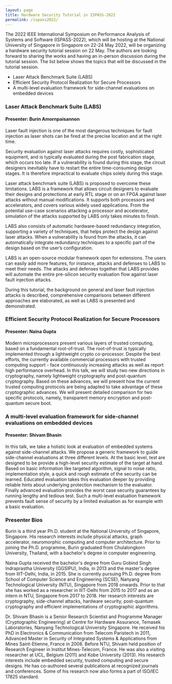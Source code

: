 ```yaml
---
layout: page
title: Hardware Security Tutorial in ISPASS-2022
permalink: /ispass2022/
---
```


The 2022 IEEE International Symposium on Performance Analysis of Systems and Software (ISPASS-2022), which will be hosting at the National University of Singapore in Singapore on 22-24 May 2022, will be organizing a hardware security tutorial session on 22 May. The authors are looking forward to sharing the works and having an in-person discussion during the tutorial session. The list below shows the topics that will be discussed in the tutorial session.

- Laser Attack Benchmark Suite (LABS)
- Efficient Security Protocol Realization for Secure Processors
- A multi-level evaluation framework for side-channel evaluations on embedded devices

### Laser Attack Benchmark Suite (LABS)
#### Presenter: Burin Amornpaisannon

Laser fault injection is one of the most dangerous techniques for fault injection as laser shots can be fired at the precise location and at the right time.

Security evaluation against laser attacks requires costly, sophisticated equipment, and is typically evaluated during the post fabrication stage, which occurs too late. If a vulnerability is found during this stage, the circuit designers inevitably have to restart the entire time-consuming design stages. It is therefore impractical to evaluate chips solely during this stage.

Laser attack benchmark suite (LABS) is proposed to overcome these limitations. LABS is a framework that allows circuit designers to evaluate their designs and protections at early RTL stage or on an FPGA against laser attacks without manual modifications. It supports both processors and accelerators, and covers various widely used applications. From the potential use-case scenarios attacking a processor and accelerator, simulation of the attacks supported by LABS only takes minutes to finish.

LABS also consists of automatic hardware-based redundancy integration, supporting a variety of techniques, that helps protect the design against laser attacks. When a vulnerability is found from the attacks, it can automatically integrate redundancy techniques to a specific part of the design based on the user’s configuration. 

LABS is an open-source modular framework open for extensions. The users can easily add more features, for instance, attacks and defenses to LABS to meet their needs. The attacks and defenses together that LABS provides will automate the entire pre-silicon security evaluation flow against laser fault injection attacks.

During this tutorial, the background on general and laser fault injection attacks is described, comprehensive comparisons between different approaches are elaborated, as well as LABS is presented and demonstrated. 

### Efficient Security Protocol Realization for Secure Processors
#### Presenter: Naina Gupta

Modern microprocessors present various layers of trusted computing, based on a fundamental root-of-trust. The root-of-trust is typically implemented through a lightweight crypto co-processor. Despite the best efforts, the currently available commercial processors with trusted computing support - face continuously increasing attacks as well as report high performance overhead. In this talk, we will study two new directions in cryptography, namely lightweight cryptography and post-quantum cryptography. Based on these advances, we will present how the current trusted computing protocols are being adapted to take advantage of these cryptographic advances. We will present detailed comparison for two specific protocols, namely, transparent memory encryption and post-quantum secure boot.

### A multi-level evaluation framework for side-channel evaluations on embedded devices
#### Presenter: Shivam Bhasin

In this talk, we take a holistic look at evaluation of embedded systems against side-channel attacks. We propose a generic framework to guide side-channel evaluations at three different levels.  At the basic level, test are designed to be provide a high-level security estimate of the target at hand. Based on basic information like targeted algorithm, signal to noise ratio, implementation style, a quick and rough estimate of the security can be learned. Educated evaluation takes this evaluation deeper by providing reliable hints about underlying protection mechanism to the evaluator. Finally advanced evaluation provides the worst case security guarantees by running lengthy and tedious test. Such a multi-level evaluation framework prevents fault sense of security by a limited evaluation as for example with a basic evaluation.

### Presenter Bios
Burin is a third year Ph.D. student at the National University of Singapore, Singapore. His research interests include physical attacks, graph accelerator, neuromorphic computing and computer architecture. Prior to joining the Ph.D. programme, Burin graduated from Chulalongkorn University, Thailand, with a bachelor's degree in computer engineering.

Naina Gupta received the bachelor's degree from Guru Gobind Singh Indraprastha University (GGSIPU), India, in 2013 and the master's degree from IIIT-Delhi, India, in 2015. She is currently pursuing Ph.D. degree from School of Computer Science and Engineering (SCSE), Nanyang Technological University (NTU), Singapore from 2018 onwards. Prior to that she has worked as a researcher in IIIT-Delhi from 2015 to 2017 and as an intern in NTU, Singapore from 2017 to 2018. Her research interests are cryptography, side-channel attacks, hardware security, post-quantum cryptography and efficient implementations of cryptographic algorithms.

Dr. Shivam Bhasin is a Senior Research Scientist and Programme Manager (Cryptographic Engineering) at Centre for Hardware Assurance, Temasek Laboratories, Nanyang Technological University Singapore. He received his PhD in Electronics & Communication from Telecom Paristech in 2011, Advanced Master in Security of Integrated Systems & Applications from Mines Saint-Etienne, France in 2008. Before NTU, Shivam held position of Research Engineer in Institut Mines-Telecom, France. He was also a visiting researcher at UCL, Belgium (2011) and Kobe University (2013). His research interests include embedded security, trusted computing and secure designs. He has co-authored several publications at recognized journals and conferences. Some of his research now also forms a part of ISO/IEC 17825 standard.

<link href="https://maxcdn.bootstrapcdn.com/bootstrap/3.3.7/css/bootstrap.min.css" rel="stylesheet">
<script src="https://ajax.googleapis.com/ajax/libs/jquery/3.1.1/jquery.min.js"></script>
<script src="https://maxcdn.bootstrapcdn.com/bootstrap/3.3.7/js/bootstrap.min.js"></script>
